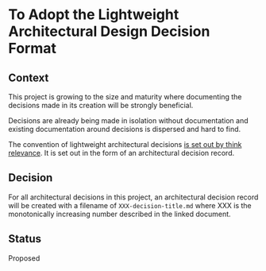 # To Adopt the Lightweight Architectural Design Decision Format

## Context

This project is growing to the size and maturity where documenting the decisions made in its creation will be strongly beneficial.

Decisions are already being made in isolation without documentation and existing documentation around decisions is dispersed and hard to find.

The convention of lightweight architectural decisions [is set out by think relevance](http://thinkrelevance.com/blog/2011/11/15/documenting-architecture-decisions). It is set out in the form of an architectural decision record.

## Decision

For all architectural decisions in this project, an architectural decision record will be created with a filename of `XXX-decision-title.md` where XXX is the monotonically increasing number described in the linked document.

## Status

Proposed
